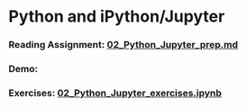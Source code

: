 # Python and iPython/Jupyter

### Reading Assignment: [02_Python_Jupyter_prep.md](02_Python_Jupyter_prep.md)
### Demo: 
### Exercises: [02_Python_Jupyter_exercises.ipynb](02_Python_Jupyter_exercises.ipynb)
